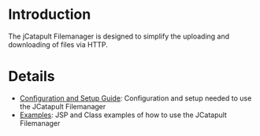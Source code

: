 # Introduction #

The jCatapult Filemanager is designed to simplify the uploading and downloading of files via HTTP.


# Details #
  * [Configuration and Setup Guide](FilemanagerConfiguration.md):  Configuration and setup needed to use the JCatapult Filemanager
  * [Examples](FilemanagerExamples.md):  JSP and Class examples of how to use the JCatapult Filemanager